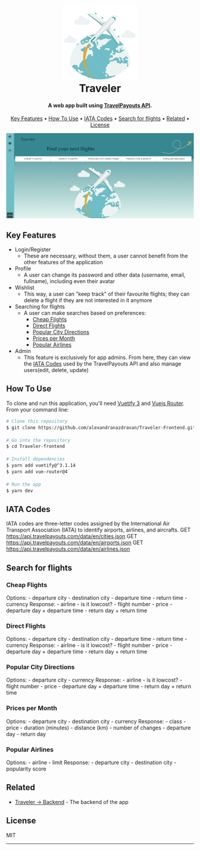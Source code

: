 <h1 align="center">
  <br>
  <img src="src\assets\logo\airplanes-are-flying-around-the-world-illustration-in-minimal-style-png.png" alt="Traveler" width="200"></a>
  <br>
  Traveler
  <br>
</h1>

<h4 align="center"> A web app built using <a href="https://rapidapi.com/Travelpayouts/api/flight-data/details" target="_blank">TravelPayouts API</a>.</h4>

<p align="center">
  <a href="#key-features">Key Features</a> •
  <a href="#how-to-use">How To Use</a> •
  <a href="#iata-codes">IATA Codes</a> •
  <a href="#search-for-flights">Search for flights</a> •
  <a href="#related">Related</a> •
  <a href="#license">License</a>
</p>

<p align="center">
  <img src="src\assets\app_ss\dashboard.png" width="800">
</p>

## Key Features

* Login/Register
  - These are necessary, without them, a user cannot benefit from the other features of the application
* Profile
  - A user can change its password and other data (username, email, fullname), including even their avatar
* Wishlist
   - This way, a user can "keep track" of their favourite flights; they can delete a flight if they are not interested in it anymore
*  Searching for flights
   - A user can make searches based on preferences:
		-  [Cheap Flights](#cheap-flights)
		-  [Direct Flights](#direct-flights)
		-  [Popular City Directions](#popular-city-directions)
		-  [Prices per Month](#prices-per-month)
		-  [Popular Airlines](#popular-airlines)
* Admin
   - This feature is exclusively for app admins. From here, they can view the [IATA Codes](#iata-codes) used by the TravelPayouts API and also manage users(edit, delete, update)


## How To Use

To clone and run this application, you'll need [Vuetify 3](https://vuetifyjs.com/en/) and [Vuejs Router](https://router.vuejs.org/installation.html). <br> From your command line:

```bash
# Clone this repository
$ git clone https://github.com/alexandranazdravan/Traveler-Frontend.git

# Go into the repository
$ cd Traveler-frontend

# Install dependencies
$ yarn add vuetify@^3.1.14
$ yarn add vue-router@4

# Run the app
$ yarn dev
```
## IATA Codes
IATA codes are three-letter codes assigned by the International Air Transport Association (IATA) to identify airports, airlines, and aircrafts.
GET https://api.travelpayouts.com/data/en/cities.json
GET https://api.travelpayouts.com/data/en/airports.json
GET https://api.travelpayouts.com/data/en/airlines.json


## Search for flights
<h3 id="cheap-flights">Cheap Flights</h3>
Options:
- departure city
- destination city
- departure time
- return time
- currency
Response:
- airline
- is it lowcost?
- flight number
- price
- departure day + departure time
- return day + return time
<h3 id="direct-flights">Direct Flights</h3>
Options:
- departure city
- destination city
- departure time
- return time
- currency
Response:
- airline
- is it lowcost?
- flight number
- price
- departure day + departure time
- return day + return time
<h3 id="popular-city-directions">Popular City Directions</h3>
Options:
- departure city
- currency
Response:
- airline
- is it lowcost?
- flight number
- price
- departure day + departure time
- return day + return time
<h3 id="prices-per-month">Prices per Month</h3>
Options:
- departure city
- destination city
- currency
Response:
- class
- price
- duration (minutes)
- distance (km)
- number of changes
- departure day
- return day
<h3 id="popular-airlines">Popular Airlines</h3>
Options:
- airline
- limit
Response:
- departure city
- destination city
- popularity score


## Related
- [Traveler -> Backend](https://github.com/alexandranazdravan/Traveler-Frontend.git) - The backend of the app


## License

MIT

---
